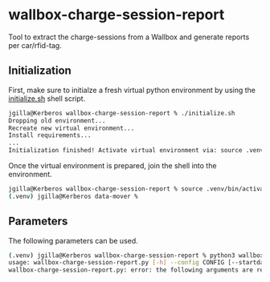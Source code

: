 # wallbox-charge-session-report
Tool to extract the charge-sessions from a Wallbox and generate reports per car/rfid-tag.

## Initialization
First, make sure to initialze a fresh virtual python environment by using the [initialize.sh](initialize.sh) shell script.

```bash
jgilla@Kerberos wallbox-charge-session-report % ./initialize.sh 
Dropping old environment...
Recreate new virtual environment...
Install requirements...
...
Initialization finished! Activate virtual environment via: source .venv/bin/activate
```

Once the virtual environment is prepared, join the shell into the environment.

```bash
jgilla@Kerberos wallbox-charge-session-report % source .venv/bin/activate
(.venv) jgilla@Kerberos data-mover %
```

## Parameters
The following parameters can be used.

```bash
(.venv) jgilla@Kerberos wallbox-charge-session-report % python3 wallbox-charge-session-report.py
usage: wallbox-charge-session-report.py [-h] --config CONFIG [--startdate STARTDATE] [--enddate ENDDATE]
wallbox-charge-session-report.py: error: the following arguments are required: --config
```